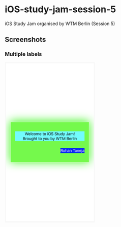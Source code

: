 # iOS-study-jam-session-5
iOS Study Jam organised by WTM Berlin (Session 5)

## Screenshots

### Multiple labels

<img src="https://github.com/rohan20/iOS-study-jam-session-5/blob/master/multiple_labels_alignment.png" height="500">
